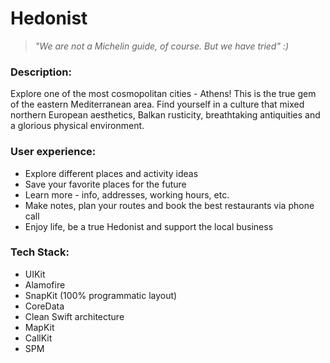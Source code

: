 # Hedonist

> *"We are not a Michelin guide, of course. But we have tried" :)*

<!-- ![Github](https://user-images.githubusercontent.com/68333583/220979686-45b94384-2252-460d-b53c-66b3c459a8ab.png) -->

### Description:
Explore one of the most cosmopolitan cities - Athens! This is the true gem of the eastern Mediterranean area. Find yourself in a culture that mixed northern European aesthetics, Balkan rusticity, breathtaking antiquities and a glorious physical environment.

### User experience:
- Explore different places and activity ideas
- Save your favorite places for the future
- Learn more - info, addresses, working hours, etc.
- Make notes, plan your routes and book the best restaurants via phone call
- Enjoy life, be a true Hedonist and support the local business

### Tech Stack:
- UIKit
- Alamofire
- SnapKit (100% programmatic layout)
- CoreData
- Clean Swift architecture
- MapKit
- CallKit
- SPM

